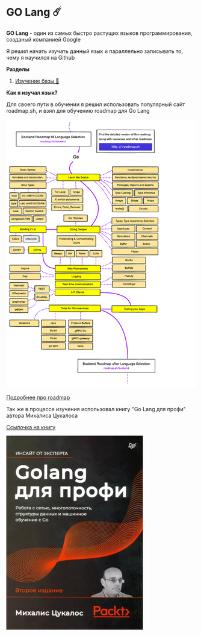 # GO Lang ☄️

**GO Lang** - один из самых быстро растущих языков программирования, созданый компанией Google

Я решил начать изучать данный язык и параллельно записывать то, чему я научился на Github

**Разделы**
1. [Изучение базы 👑](https://github.com/KOLYAPAVL/go/blob/master/basic/readme.md)

**Как я изучал язык?**

Для своего пути в обучении я решил использовать популярный сайт roadmap.sh, и взял для обучению roadmap для Go Lang

![Roadmap](https://github.com/KOLYAPAVL/go/blob/master/assets/golang.png?raw=true)

[Подробнее про roadmap](https://roadmap.sh/golang)

Так же в процессе изучения использовал книгу "Go Lang для профи" автора Михалиса Цукалоса

[Ссылочка на книгу](https://www.litres.ru/book/mihalis-cukalos-27713196/golang-dlya-profi-64073297/)

![Книга](https://github.com/KOLYAPAVL/go/blob/master/assets/book.webp?raw=true)
